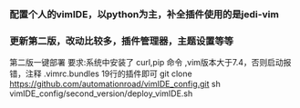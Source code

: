 ### 配置个人的vimIDE，以python为主，补全插件使用的是jedi-vim



### 更新第二版，改动比较多，插件管理器，主题设置等等

第二版一键部署
要求:系统中安装了 curl,pip 命令 ,vim版本大于7.4，否则启动报错，注释 .vimrc.bundles 19行的插件即可
git clone https://github.com/automationroad/vimIDE_config.git
sh vimIDE_config/second_version/deploy_vimIDE.sh
